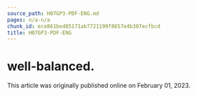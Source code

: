 ```yaml
---
source_path: H07GP3-PDF-ENG.md
pages: n/a-n/a
chunk_id: ece861bed85171ab7721199f8657e4b307ecfbcd
title: H07GP3-PDF-ENG
---
```

# well-balanced.

This article was originally published online on February 01, 2023.
